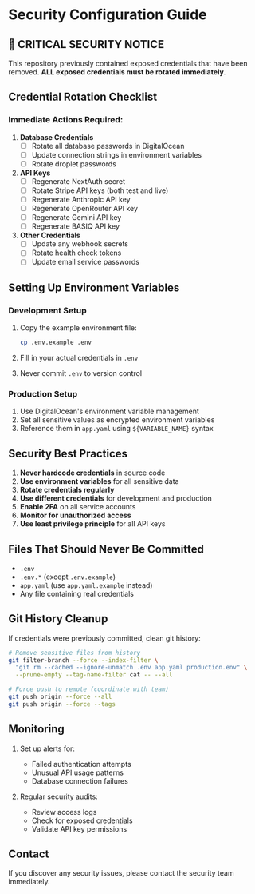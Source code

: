 # Security Configuration Guide

## 🚨 CRITICAL SECURITY NOTICE

This repository previously contained exposed credentials that have been removed.
**ALL exposed credentials must be rotated immediately**.

## Credential Rotation Checklist

### Immediate Actions Required:

1. **Database Credentials**
   - [ ] Rotate all database passwords in DigitalOcean
   - [ ] Update connection strings in environment variables
   - [ ] Rotate droplet passwords

2. **API Keys**
   - [ ] Regenerate NextAuth secret
   - [ ] Rotate Stripe API keys (both test and live)
   - [ ] Regenerate Anthropic API key
   - [ ] Regenerate OpenRouter API key
   - [ ] Regenerate Gemini API key
   - [ ] Regenerate BASIQ API key

3. **Other Credentials**
   - [ ] Update any webhook secrets
   - [ ] Rotate health check tokens
   - [ ] Update email service passwords

## Setting Up Environment Variables

### Development Setup

1. Copy the example environment file:

   ```bash
   cp .env.example .env
   ```

2. Fill in your actual credentials in `.env`

3. Never commit `.env` to version control

### Production Setup

1. Use DigitalOcean's environment variable management
2. Set all sensitive values as encrypted environment variables
3. Reference them in `app.yaml` using `${VARIABLE_NAME}` syntax

## Security Best Practices

1. **Never hardcode credentials** in source code
2. **Use environment variables** for all sensitive data
3. **Rotate credentials regularly**
4. **Use different credentials** for development and production
5. **Enable 2FA** on all service accounts
6. **Monitor for unauthorized access**
7. **Use least privilege principle** for all API keys

## Files That Should Never Be Committed

- `.env`
- `.env.*` (except `.env.example`)
- `app.yaml` (use `app.yaml.example` instead)
- Any file containing real credentials

## Git History Cleanup

If credentials were previously committed, clean git history:

```bash
# Remove sensitive files from history
git filter-branch --force --index-filter \
  "git rm --cached --ignore-unmatch .env app.yaml production.env" \
  --prune-empty --tag-name-filter cat -- --all

# Force push to remote (coordinate with team)
git push origin --force --all
git push origin --force --tags
```

## Monitoring

1. Set up alerts for:
   - Failed authentication attempts
   - Unusual API usage patterns
   - Database connection failures

2. Regular security audits:
   - Review access logs
   - Check for exposed credentials
   - Validate API key permissions

## Contact

If you discover any security issues, please contact the security team
immediately.
